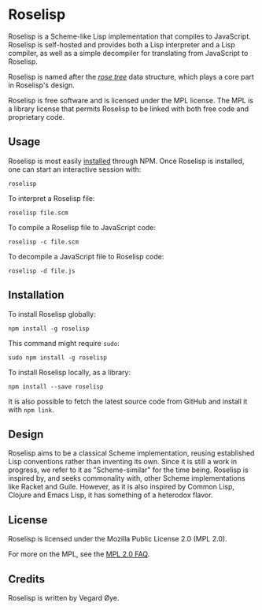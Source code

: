 # Roselisp

Roselisp is a Scheme-like Lisp implementation that compiles to JavaScript. Roselisp is self-hosted and provides both a Lisp interpreter and a Lisp compiler, as well as a simple decompiler for translating from JavaScript to Roselisp.

Roselisp is named after the [*rose tree*](https://en.wikipedia.org/wiki/Rose_tree) data structure, which plays a core part in Roselisp's design.

Roselisp is free software and is licensed under the MPL license. The MPL is a library license that permits Roselisp to be linked with both free code and proprietary code.

## Usage

Roselisp is most easily [installed](#installation) through NPM. Once Roselisp is installed, one can start an interactive session with:

    roselisp

To interpret a Roselisp file:

    roselisp file.scm

To compile a Roselisp file to JavaScript code:

    roselisp -c file.scm

To decompile a JavaScript file to Roselisp code:

    roselisp -d file.js

## Installation

To install Roselisp globally:

    npm install -g roselisp

This command might require `sudo`:

    sudo npm install -g roselisp

To install Roselisp locally, as a library:

    npm install --save roselisp

It is also possible to fetch the latest source code from GitHub and install it with `npm link`.

## Design

Roselisp aims to be a classical Scheme implementation, reusing established Lisp conventions rather than inventing its own. Since it is still a work in progress, we refer to it as "Scheme-similar" for the time being. Roselisp is inspired by, and seeks commonality with, other Scheme implementations like Racket and Guile. However, as it is also inspired by Common Lisp, Clojure and Emacs Lisp, it has something of a heterodox flavor.

## License

Roselisp is licensed under the Mozilla Public License 2.0 (MPL 2.0).

For more on the MPL, see the [MPL 2.0 FAQ](https://www.mozilla.org/en-US/MPL/2.0/FAQ/#copyleft-scope).

## Credits

Roselisp is written by Vegard Øye.
